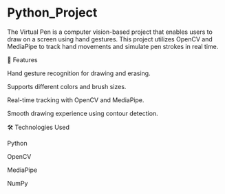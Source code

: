 # Python_Project

The Virtual Pen is a computer vision-based project that enables users to draw on a screen using hand gestures. This project utilizes OpenCV and MediaPipe to track hand movements and simulate pen strokes in real time.

🎯 Features

Hand gesture recognition for drawing and erasing.

Supports different colors and brush sizes.

Real-time tracking with OpenCV and MediaPipe.

Smooth drawing experience using contour detection.

🛠️ Technologies Used

Python

OpenCV

MediaPipe

NumPy
